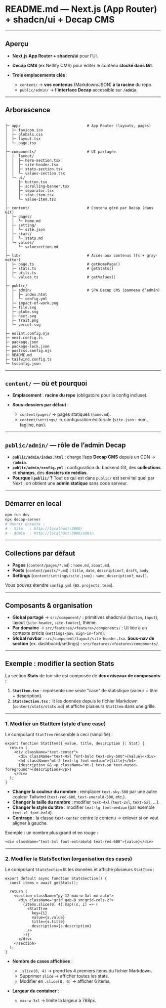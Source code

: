 # README.md — Next.js (App Router) + shadcn/ui + Decap CMS

---

## Aperçu

* **Next.js App Router + shadcn/ui** pour l’UI.
* **Decap CMS** (ex Netlify CMS) pour éditer le contenu **stocké dans Git**.
* **Trois emplacements clés** :

  * `content/` → **vos contenus** (Markdown/JSON) **à la racine** du repo.
  * `public/admin/` → **l’interface Decap** accessible sur **`/admin`**.

---

## Arborescence

```

├─ app/                              # App Router (layouts, pages)
│  ├─ favicon.ico
│  ├─ globals.css
│  ├─ layout.tsx
│  └─ page.tsx
│
├─ components/                       # UI partagée
│  ├─ layout/
│  │  ├─ hero-section.tsx
│  │  ├─ site-header.tsx
│  │  ├─ stats-section.tsx
│  │  └─ values-section.tsx
│  └─ ui/
│     ├─ button.tsx
│     ├─ scrolling-banner.tsx
│     ├─ separator.tsx
│     ├─ stat-item.tsx              
│     └─ value-item.tsx
│
├─ content/                          # Contenu géré par Decap (dans Git)
│  ├─ pages/
│  │  └─ home.md
│  ├─ setting/                       
│  │  └─ site.json
│  ├─ stats/
│  │  └─ stats.md
│  └─ values/
│     └─ valuesection.md
│
├─ lib/                              # Accès aux contenus (fs + gray-matter)
│  ├─ page.ts                        # getHomePage()
│  ├─ stats.ts                       # getStats()
│  ├─ utils.ts
│  └─ values.ts                      # getValues()
│
├─ public/
│  ├─ admin/                         # SPA Decap CMS (panneau d’admin)
│  │  ├─ index.html
│  │  └─ config.yml
│  ├─ impact-of-work.png             
│  ├─ file.svg
│  ├─ globe.svg
│  ├─ next.svg
│  ├─ trait.png
│  └─ vercel.svg
│
├─ eslint.config.mjs
├─ next.config.ts
├─ package.json
├─ package-lock.json
├─ postcss.config.mjs
├─ README.md
├─ tailwind.config.ts                
└─ tsconfig.json

```

---

## `content/` — où et pourquoi

* **Emplacement** : **racine du repo** (obligatoire pour la config incluse).
 

* **Sous-dossiers par défaut** :

  * `content/pages/` → pages statiques (`home.md`).
  * `content/settings/` → configuration éditoriale (`site.json` : nom, tagline, nav).

---

## `public/admin/` — rôle de l’admin Decap

* **`public/admin/index.html`** : charge l’app **Decap CMS** depuis un CDN → **`/admin`**.
* **`public/admin/config.yml`** : configuration du backend Git, des **collections** et **champs**, des **dossiers de médias**.
* **Pourquo i `public/` ?** Tout ce qui est dans `public/` est servi tel quel par Next ; on obtient une **admin statique** sans code serveur.

---


## Démarrer en local

```bash
npm run dev
npx decap-server
# Ouvrir ensuite :
# - Site   : http://localhost:3000/
# - Admin  : http://localhost:3000/admin
```


---

## Collections par défaut

* **Pages** (`content/pages/*.md`) : `home.md`, `about.md`.
* **Posts** (`content/posts/*.md`) : `title`, `date`, `description?`, `draft`, `body`.
* **Settings** (`content/settings/site.json`) : `name`, `description?`, `nav[]`.

Vous pouvez étendre `config.yml` (ex. `projects`, `team`).

---

## Composants & organisation

* **Global partagé** → `src/component/` : primitives shadcn/ui (`Button`, `Input`), layout (`site-header`, `site-footer`), thème.
* **Par domaine** → `src/features/<feature>/components/` : UI liée à un contexte précis (`settings-nav`, `sign-in-form`).
* **Global navbar** : `src/component/layout/site-header.tsx`.
  **Sous-nav de section** (ex. dashboard/settings) : `src/features/<feature>/components/`.

---


## Exemple : modifier la section **Stats**

La section **Stats** de ton site est composée de **deux niveaux de composants** :

1. **`StatItem.tsx`** : représente une seule “case” de statistique (valeur + titre + description).
2. **`StatsSection.tsx`** : lit les données depuis le fichier Markdown (`content/stats/stats.md`) et affiche plusieurs `StatItem` dans une grille.

---

### 1. Modifier un **StatItem** (style d’une case)

Le composant `StatItem` ressemble à ceci (simplifié) :

```tsx
export function StatItem({ value, title, description }: Stat) {
  return (
    <div className="text-center">
      <div className="text-4xl font-bold text-sky-500">{value}</div>
      <h4 className="mt-2 text-lg font-medium">{title}</h4>
      {description && <p className="mt-1 text-sm text-muted-foreground">{description}</p>}
    </div>
  );
}
```

* **Changer la couleur du nombre** : remplacer `text-sky-500` par une autre couleur Tailwind (`text-red-600`, `text-emerald-500`, etc.).
* **Changer la taille du nombre** : modifier `text-4xl` (`text-2xl`, `text-5xl`, …).
* **Changer le style du titre** : modifier `text-lg font-medium` (par exemple `text-xl font-bold`).
* **Centrage** : la classe `text-center` centre le contenu → enlever si on veut aligner à gauche.

 Exemple : un nombre plus grand et en rouge :

```tsx
<div className="text-5xl font-extrabold text-red-600">{value}</div>
```

---

### 2. Modifier la **StatsSection** (organisation des cases)

Le composant `StatsSection` lit les données et affiche plusieurs `StatItem` :

```tsx
export default async function StatsSection() {
  const items = await getStats();

  return (
    <section className="py-12 max-w-3xl mx-auto">
      <div className="grid gap-8 sm:grid-cols-2">
        {items.slice(0, 4).map((s, i) => (
          <StatItem
            key={i}
            value={s.value}
            title={s.title}
            description={s.description}
          />
        ))}
      </div>
    </section>
  );
}
```

* **Nombre de cases affichées** :

  * `.slice(0, 4)` → prend les 4 premiers items du fichier Markdown.
  * Supprimer `slice` → afficher toutes les stats.
  * Modifier en `.slice(0, 6)` → afficher 6 items.

* **Largeur du container** :

  * `max-w-3xl` → limite la largeur à 768px.





